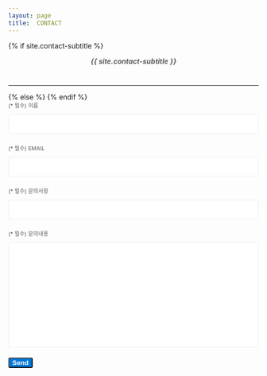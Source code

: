 ```yaml
---
layout: page
title:  CONTACT
---
```




<style>

  /* main.css에서 적용 안되서 따로 적용 */


  .contact-subtitle {
    max-width: 600px;
    margin: 0 auto 40px;
    text-align: center;
    color: #5b5b5b;
  }

  .gform {
    width: 750px;
    max-width: 100%;
    margin: 0 auto;
  }

  .gform .gform-group {
    margin-bottom: 20px;
  }

  .gform .gform-group:last-child {
    margin: 40px 0 0;
  }

  .gform .gform-group label {
    display: block;
    margin-bottom: 10px;
    font-size: 11px;
    text-transform: uppercase;
    color: #5b5b5b;
  }

  .gform .gform-group .form-input {
    height: 40px;
  }

  .gform .gform-group .form-input,
  .gform .gform-group .form-textarea {
    width: 100%;
    padding: 8px 10px;
    font-size: 14px;
    border: 2px solid #f2f4fa;
    -webkit-border-radius: 3px;
    border-radius: 3px;
    outline: none;
    resize: none;
    color: #5b5b5b;
    -webkit-transition: all .25s ease;
    -o-transition: all .25s ease;
    transition: all .25s ease;
  }

  .gform .gform-group .form-input:focus,
  .gform .gform-group .form-textarea:focus {
    border: 2px solid rgba(0, 120, 217, 0.3);
  }

  .gform .gform-group .form-btn {
    font-weight: 700;
    background-color: #0078d9;
    color: #ffffff;
    -webkit-border-radius: 3px;
    border-radius: 3px;
  }

  .gform .gform-group .form-btn:hover {
    background-color: #004e8d;
  }

</style>



{% if site.contact-subtitle %}
<h5 class="contact-subtitle">{{ site.contact-subtitle }}</h5>
<hr>
{% else %}
{% endif %}


<form method="POST" data-email = "sdforgesolution@gmail.com" class="gform"
      action="https://script.google.com/macros/s/AKfycbzkcAjBTlSlJKwAbR0e7Sal_QouFB0FLUa2vGv-/exec">
  <div class="gform-group">
    <label for="form-name"> (* 필수)  이름</label>
    <input class="form-input" type="text" name="name" id="form-name" required>
  </div>
  <div class="gform-group">
    <label for="form-email">(* 필수) Email </label>
    <input class="form-input" type="email" name="_replyto" id="form-email" required>
  </div>
  <div class="gform-group">
    <label for="form-subject">(* 필수) 문의사항 </label>
    <input class="form-input" type="text" name="subject" id="form-subject" required>
  </div>
  <div class="gform-group">
    <label for="form-text">(* 필수) 문의내용 </label>
    <textarea class="form-textarea" name="text" rows="12" id="form-text" required></textarea>
  </div>

  <div class="gform-group">
    <button type="submit" class="form-btn btn btn-big">Send</button>
  </div>

  <!-- ** ajax이용해 양식 제출 : json 형식으로 출력 x-->
  <script data-cfasync="false" type="text/javascript"
          src="https://cdn.rawgit.com/dwyl/html-form-send-email-via-google-script-without-server/master/form-submission-handler.js"></script>

  <!-- ** 폼 send 후 감사메세지 출력 , 새로고침 없음 : form 태그에 type="submit" 없어야함(버튼으로 따로 생성은 ok)-->
  <div style="display:none" class="thankyou_message" >
    <!-- You can customize the thankyou message by editing the code below -->
    <h2><em>전송에 성공했습니다.</em> 곧 연락드리겠습니다.</h2>
  </div>
</form> <!-- /.form -->


